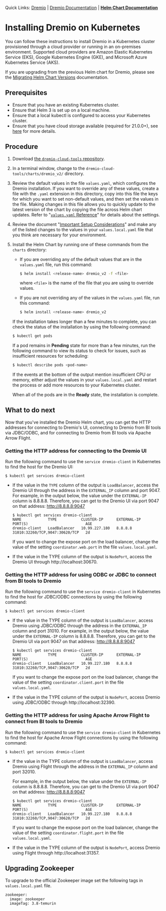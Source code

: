 Quick Links: [Dremio](https://dremio.com/) | [Dremio Documentation](https://docs.dremio.com/) | **[Helm Chart Documentation](./docs/)**

# Installing Dremio on Kubernetes

You can follow these instructions to install Dremio in a Kubernetes cluster provisioned through a cloud provider or running in an on-premises environment. Supported cloud providers are Amazon Elastic Kubernetes Service (EKS), Google Kubernetes Engine (GKE), and Microsoft Azure Kubernetes Service (AKS).

If you are upgrading from the previous Helm chart for Dremio, please see the [Migrating Helm Chart Versions](./docs/setup/Migrating-Helm-Chart-Versions.md) documentation.

## Prerequisites

* Ensure that you have an existing Kubernetes cluster.
* Ensure that Helm 3 is set up on a local machine.
* Ensure that a local kubectl is configured to access your Kubernetes cluster.
* Ensure that you have cloud storage available (required for 21.0.0+), see [here](./docs/Values-Reference.md#diststoragetype) for more details.

## Procedure

1. Download [the `dremio-cloud-tools` repository](https://github.com/dremio/dremio-cloud-tools/tree/master/charts/dremio_v2).
1. In a terminal window, change to the `dremio-cloud-tools/charts/dremio_v2/` directory.
1. Review the default values in the file `values.yaml`, which configures the Dremio installation. If you want to override any of these values, create a file with the `.yaml` extension in this directory, copy into this file the keys for which you want to set non-default values, and then set the values in the file. Making changes in this file allows you to quickly update to the latest version of the chart by copying the file across Helm chart updates. Refer to "[`values.yaml` Reference](./docs/Values-Reference.md)" for details about the settings.
1. Review the document "[Important Setup Considerations](./docs/setup/Important-Setup-Considerations.md)" and make any of the listed changes to the values in your `values.local.yaml` file that you think are necessary for your environment.
1. Install the Helm Chart by running one of these commands from the `charts` directory:
   * If you are overriding any of the default values that are in the `values.yaml` file, run this command:

      ```bash
      $ helm install <release-name> dremio_v2 -f <file>
      ```
      where `<file>` is the name of the file that you are using to override values.
   * If you are not overriding any of the values in the `values.yaml` file, run this command:
      ```bash
      $ helm install <release-name> dremio_v2
      ```

   If the installation takes longer than a few minutes to complete, you can check the status of the installation by using the following command:

   ```bash
   $ kubectl get pods
   ```

   If a pod remains in **Pending** state for more than a few minutes, run the following command to view its status to check for issues, such as insufficient resources for scheduling:

   ```bash
   $ kubectl describe pods <pod-name>
   ```

   If the events at the bottom of the output mention insufficient CPU or memory, either adjust the values in your `values.local.yaml` and restart the process or add more resources to your Kubernetes cluster.

   When all of the pods are in the **Ready** state, the installation is complete.

## What to do next

Now that you've installed the Dremio Helm chart, you can get the HTTP addresses for connecting to Dremio's UI, connecting to Dremio from BI tools via JDBC/ODBC, and for connecting to Dremio from BI tools via Apache Arrow Flight.

### Getting the HTTP address for connecting to the Dremio UI

Run the following command to use the `service dremio-client` in Kubernetes to find the host for the Dremio UI:

```
$ kubectl get services dremio-client
```

* If the value in the `TYPE` column of the output is `LoadBalancer`, access the Dremio UI through the address in the `EXTERNAL_IP` column and port 9047.
For example, in the output below, the value under the `EXTERNAL-IP` column is 8.8.8.8. Therefore, you can get to the Dremio UI via port 9047 on that address: http://8.8.8.8:9047
   ```
   $ kubectl get services dremio-client
   NAME            TYPE           CLUSTER-IP      EXTERNAL-IP       PORT(S)                          AGE
   dremio-client   LoadBalancer   10.99.227.180   8.8.8.8           31010:32260/TCP,9047:30620/TCP   2d
   ```

   If you want to change the expose port on the load balancer, change the value of the setting `coordinator.web.port` in the file `values.local.yaml`.
* If the value in the TYPE column of the output is `NodePort`, access the Dremio UI through http://localhost:30670.

### Getting the HTTP address for using ODBC or JDBC to connect from BI tools to Dremio

Run the following command to use the `service dremio-client` in Kubernetes to find the host for JDBC/ODBC connections by using the following command:
```
$ kubectl get services dremio-client
```
* If the value in the TYPE column of the output is `LoadBalancer`, access Dremio using JDBC/ODBC through the address in the `EXTERNAL_IP` column and port 31010.
   For example, in the output below, the value under the `EXTERNAL-IP` column is 8.8.8.8. Therefore, you can get to the Dremio UI via port 9047 on that address: http://8.8.8.8:9047
   ```
   $ kubectl get services dremio-client
   NAME            TYPE           CLUSTER-IP      EXTERNAL-IP       PORT(S)                          AGE
   dremio-client   LoadBalancer   10.99.227.180   8.8.8.8           31010:32260/TCP,9047:30620/TCP   2d
   ```
   If you want to change the expose port on the load balancer, change the value of the setting `coordinator.client.port` in the file `values.local.yaml`.

* If the value in the TYPE column of the output is `NodePort`, access Dremio using JDBC/ODBC through http://localhost:32390.

### Getting the HTTP address for using Apache Arrow Flight to connect from BI tools to Dremio

Run the following command to use the `service dremio-client` in Kubernetes to find the host for Apache Arrow Flight connections by using the following command:

```
$ kubectl get services dremio-client
```

* If the value in the TYPE column of the output is `LoadBalancer`, access Dremio using Flight through the address in the `EXTERNAL_IP` column and port 32010.

   For example, in the output below, the value under the `EXTERNAL-IP` column is 8.8.8.8. Therefore, you can get to the Dremio UI via port 9047 on that address: http://8.8.8.8:9047

   ```
   $ kubectl get services dremio-client
   NAME            TYPE           CLUSTER-IP      EXTERNAL-IP       PORT(S)                          AGE
   dremio-client   LoadBalancer   10.99.227.180   8.8.8.8           31010:32260/TCP,9047:30620/TCP   2d
   ```

   If you want to change the expose port on the load balancer, change the value of the setting `coordinator.flight.port` in the file `values.local.yaml`.
* If the value in the TYPE column of the output is `NodePort`, access Dremio using Flight through http://localhost:31357.

## Upgrading Zookeeper

To upgrade to the official Zookeeper image set the following tags in `values.local.yaml` file.

```
zookeeper:
  image: zookeeper
  imageTag: 3.8-temurin
```

